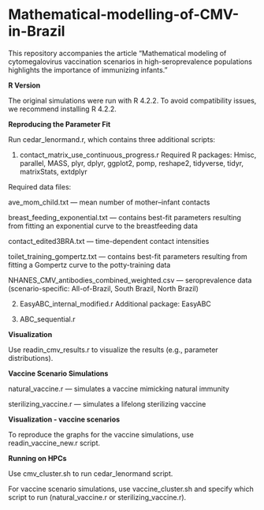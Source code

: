 # Mathematical-modelling-of-CMV-in-Brazil
This repository accompanies the article “Mathematical modeling of cytomegalovirus vaccination scenarios in high-seroprevalence populations highlights the importance of immunizing infants.”

**R Version**

The original simulations were run with R 4.2.2. To avoid compatibility issues, we recommend installing R 4.2.2.

**Reproducing the Parameter Fit**

Run cedar_lenormand.r, which contains three additional scripts:

1. contact_matrix_use_continuous_progress.r
Required R packages: Hmisc, parallel, MASS, plyr, dplyr, ggplot2, pomp, reshape2, tidyverse, tidyr, matrixStats, extdplyr

Required data files:

ave_mom_child.txt — mean number of mother–infant contacts

breast_feeding_exponential.txt — contains best-fit parameters resulting from fitting an exponential curve to the breastfeeding data

contact_edited3BRA.txt — time-dependent contact intensities

toilet_training_gompertz.txt — contains best-fit parameters resulting from fitting a Gompertz curve to the potty-training data

NHANES_CMV_antibodies_combined_weighted.csv — seroprevalence data (scenario-specific: All-of-Brazil, South Brazil, North Brazil)

2. EasyABC_internal_modified.r
Additional package: EasyABC

3. ABC_sequential.r
   
**Visualization**

Use readin_cmv_results.r to visualize the results (e.g., parameter distributions).

**Vaccine Scenario Simulations**

natural_vaccine.r — simulates a vaccine mimicking natural immunity

sterilizing_vaccine.r — simulates a lifelong sterilizing vaccine

**Visualization - vaccine scenarios**

To reproduce the graphs for the vaccine simulations, use readin_vaccine_new.r script.

**Running on HPCs**

Use cmv_cluster.sh to run cedar_lenormand script.

For vaccine scenario simulations, use vaccine_cluster.sh and specify which script to run (natural_vaccine.r or sterilizing_vaccine.r).

